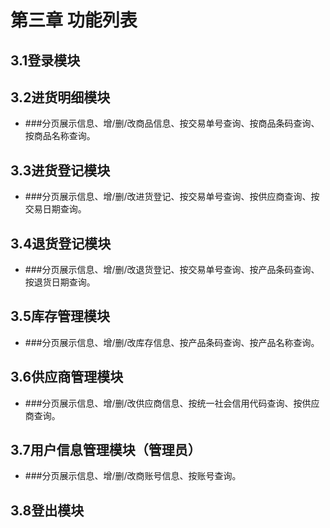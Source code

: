 # 第三章 功能列表

## 3.1登录模块

## 3.2进货明细模块
  - ###分页展示信息、增/删/改商品信息、按交易单号查询、按商品条码查询、按商品名称查询。

## 3.3进货登记模块
  - ###分页展示信息、增/删/改进货登记、按交易单号查询、按供应商查询、按交易日期查询。

## 3.4退货登记模块
  - ###分页展示信息、增/删/改退货登记、按交易单号查询、按产品条码查询、按退货日期查询。

## 3.5库存管理模块
  - ###分页展示信息、增/删/改库存信息、按产品条码查询、按产品名称查询。

## 3.6供应商管理模块
  - ###分页展示信息、增/删/改供应商信息、按统一社会信用代码查询、按供应商查询。

## 3.7用户信息管理模块（管理员）
  - ###分页展示信息、增/删/改商账号信息、按账号查询。

## 3.8登出模块

